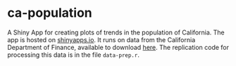 # ca-population

A Shiny App for creating plots of trends in the population of California. The app is hosted on [shinyapps.io](https://dcaldwellphd.shinyapps.io/ca-population/). It runs on data from the California Department of Finance, available to download [here](https://dof.ca.gov/forecasting/demographics/). The replication code for processing this data is in the file `data-prep.r`.
